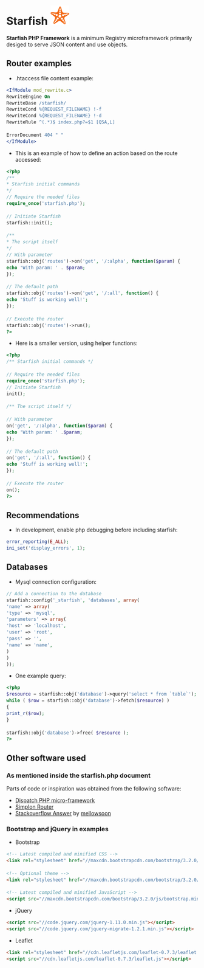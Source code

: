 

# Starfish ![Starfish PHP Framework](/storage/starfish-small.png "Starfish PHP Framework")

**Starfish PHP Framework** is a minimum Registry microframework primarily desiged to serve JSON content and use objects.

## Router examples

* .htaccess file content example:

```apache
<IfModule mod_rewrite.c>
RewriteEngine On
RewriteBase /starfish/
RewriteCond %{REQUEST_FILENAME} !-f
RewriteCond %{REQUEST_FILENAME} !-d
RewriteRule ^(.*)$ index.php?=$1 [QSA,L]

ErrorDocument 404 " "
</IfModule>
```

* This is an example of how to define an action based on the route accessed:

```php
<?php
/**
* Starfish initial commands
*/
// Require the needed files
require_once('starfish.php');

// Initiate Starfish
starfish::init();

/**
* The script itself
*/
// With parameter
starfish::obj('routes')->on('get', '/:alpha', function($param) {
echo 'With param: ' . $param;
});

// The default path
starfish::obj('routes')->on('get', '/:all', function() {
echo 'Stuff is working well!';
});

// Execute the router
starfish::obj('routes')->run();
?>
```

* Here is a smaller version, using helper functions:

```php
<?php
/** Starfish initial commands */

// Require the needed files
require_once('starfish.php');
// Initiate Starfish
init();

/** The script itself */

// With parameter
on('get', '/:alpha', function($param) {
echo 'With param: ' .$param;
});

// The default path
on('get', '/:all', function() {
echo 'Stuff is working well!';
});

// Execute the router
on();
?>
```

## Recommendations

* In development, enable php debugging before including starfish:

```php
error_reporting(E_ALL);
ini_set('display_errors', 1);
```


## Databases

* Mysql connection configuration:

```php
// Add a connection to the database
starfish::config('_starfish', 'databases', array(
'name' => array(
'type' => 'mysql', 
'parameters' => array(
'host' => 'localhost',
'user' => 'root',
'pass' => '',
'name' => 'name',
)
)
));
```

* One example query:
```php
<?php
$resource = starfish::obj('database')->query('select * from `table`');
while ( $row = starfish::obj('database')->fetch($resource) )
{
print_r($row);
}

starfish::obj('database')->free( $resource );
?>
```


## Other software used

### As mentioned inside the starfish.php document

Parts of code or inspiration was obtained from the following software:

* [Dispatch PHP micro-framework](https://github.com/noodlehaus/dispatch)
* [Simplon Router](https://github.com/fightbulc/simplon_router)
* [Stackoverflow Answer](http://stackoverflow.com/questions/4000483/how-download-big-file-using-php-low-memory-usage) by [mellowsoon](http://stackoverflow.com/users/401019/mellowsoon)

### Bootstrap and jQuery in examples

* Bootstrap

```html
<!-- Latest compiled and minified CSS -->
<link rel="stylesheet" href="//maxcdn.bootstrapcdn.com/bootstrap/3.2.0/css/bootstrap.min.css">

<!-- Optional theme -->
<link rel="stylesheet" href="//maxcdn.bootstrapcdn.com/bootstrap/3.2.0/css/bootstrap-theme.min.css">

<!-- Latest compiled and minified JavaScript -->
<script src="//maxcdn.bootstrapcdn.com/bootstrap/3.2.0/js/bootstrap.min.js"></script>
```

* jQuery

```html
<script src="//code.jquery.com/jquery-1.11.0.min.js"></script>
<script src="//code.jquery.com/jquery-migrate-1.2.1.min.js"></script>
```

* Leaflet

```html
<link rel="stylesheet" href="//cdn.leafletjs.com/leaflet-0.7.3/leaflet.css">
<script src="//cdn.leafletjs.com/leaflet-0.7.3/leaflet.js"></script>
```